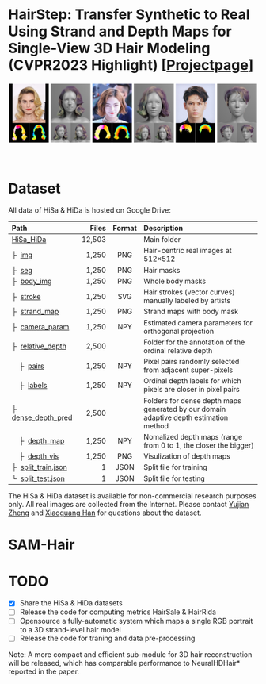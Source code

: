 # HairStep: Transfer Synthetic to Real Using Strand and Depth Maps for Single-View 3D Hair Modeling (CVPR2023 Highlight) [<a href="https://paulyzheng.github.io/research/hairstep/" target="__blank">Projectpage</a>]

<p align="center"><img src="docs/teaser.jpg"/></p></br>

# Dataset
All data of HiSa & HiDa is hosted on Google Drive:

| Path | Files | Format | Description
| :--- | ----: | :----: | :----------
| [HiSa_HiDa](https://drive.google.com/open?id=16_wS405x3sTCbIo2rPXr9q6Y_kuS6tk-) | 12,503 | | Main folder
| &boxvr;&nbsp; [img](https://drive.google.com/open?id=1kXgdqZIfUwJ-dtwbqxiLgGOxDORrDoUa) | 1,250 | PNG | Hair-centric real images at 512&times;512
| &boxvr;&nbsp; [seg](https://drive.google.com/open?id=1EH0TGU443m-BDH_6_8rQfOaAR6iNTWau) | 1,250 | PNG | Hair masks
| &boxvr;&nbsp; [body_img](https://drive.google.com/open?id=1-2Fjos3OSTcxefalX6N56Yl61x1XSqRv) | 1,250 | PNG | Whole body masks
| &boxvr;&nbsp; [stroke](https://drive.google.com/open?id=1E56OPQZ2lpF2E5VovLOa_oDxHG2cglWd) | 1,250 | SVG | Hair strokes (vector curves) manually labeled by artists
| &boxvr;&nbsp; [strand_map](https://drive.google.com/open?id=1E6T8w8jsMHXBMEHohDMNUsvKd8D9JgTL) | 1,250 | PNG | Strand maps with body mask
| &boxvr;&nbsp; [camera_param](https://drive.google.com/open?id=16V4drMAO01tAehfKe827Y2xANpr-hDXd) | 1,250 | NPY | Estimated camera parameters for orthogonal projection
| &boxvr;&nbsp; [relative_depth](https://drive.google.com/open?id=1kTwVVGuRvgElHJDTCYQ6kpVsLbGdamRZ) | 2,500 |  | Folder for the annotation of the ordinal relative depth
| &nbsp;&nbsp;&nbsp;&nbsp;&boxvr;&nbsp; [pairs](https://drive.google.com/open?id=1EQoS11JavkaIB30tVbnD7blg1WdOaWYo) | 1,250 | NPY | Pixel pairs randomly selected from adjacent super-pixels
| &nbsp;&nbsp;&nbsp;&nbsp;&boxvr;&nbsp; [labels](https://drive.google.com/open?id=1DJp8bB6m34UTkz1YPnvH2NDqHx1z832c) | 1,250 | NPY | Ordinal depth labels for which pixels are closer in pixel pairs
| &boxvr;&nbsp; [dense_depth_pred](https://drive.google.com/open?id=16SmAFmH-XKSWTiDB8-1Y-jYQ6E_twsOU) | 2,500 |  | Folders for dense depth maps generated by our domain adaptive depth estimation method
| &nbsp;&nbsp;&nbsp;&nbsp;&boxvr;&nbsp; [depth_map](https://drive.google.com/open?id=1kaMguubZcvc4kpigijvD2KkMOY4seldr) | 1,250 | NPY | Nomalized depth maps (range from 0 to 1, the closer the bigger)
| &nbsp;&nbsp;&nbsp;&nbsp;&boxvr;&nbsp; [depth_vis](https://drive.google.com/open?id=1k_9rYcCRthnq5NmynqHYtmHdUJbJNAQG) | 1,250 | PNG | Visulization of depth maps
| &boxvr;&nbsp; [split_train.json](https://drive.google.com/open?id=1-9cZxp1KsJu9PUZpc4It6reihWxRrdV6) | 1 | JSON | Split file for training
| &boxur;&nbsp; [split_test.json](https://drive.google.com/open?id=1-EVSNXbfXhaiAxGSDq1tmaNz_pdqaFdm) | 1 | JSON | Split file for testing

The HiSa & HiDa dataset is available for non-commercial research purposes only. All real images are collected from the Internet. Please contact [Yujian Zheng](https://paulyzheng.github.io/about/) and [Xiaoguang Han](https://gaplab.cuhk.edu.cn/) for questions about the dataset.

# SAM-Hair


# TODO
- [x] Share the HiSa & HiDa datasets
- [ ] Release the code for computing metrics HairSale & HairRida
- [ ] Opensource a fully-automatic system which maps a single RGB portrait to a 3D strand-level hair model
- [ ] Release the code for traning and data pre-processing

Note: A more compact and efficient sub-module for 3D hair reconstruction will be released, which has comparable performance to NeuralHDHair* reported in the paper.
